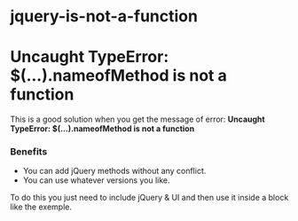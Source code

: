 # jquery-is-not-a-function

<h1><b>Uncaught TypeError: $(...).nameofMethod is not a function</b></h1>
<p>This is a good solution when you get the message of error: <b>Uncaught TypeError: $(...).nameofMethod is not a function</b></p>

<h3>Benefits</h3>

<ul>
	<li>You can add jQuery methods without any conflict.</li> 
	<li>You can use whatever versions you like.</li> 
</ul>

<p>To do this you just need to include jQuery & UI and then use it inside a block like the exemple.</p>

<pre>

<script type="text/javascript" src="https://code.jquery.com/jquery-1.8.3.js"></script>
<script type="text/javascript" src="https://code.jquery.com/ui/1.9.0/jquery-ui.js"></script>
<script type="text/javascript">
  
  (function($) {  // important!!!
	// in here it is safe to use $ for jQuery (nowhere else!)
	
	$(function(){
		$( "#datepicker" ).datepicker();
	})
	
   })(jQuery)
	
</script>

</pre>
